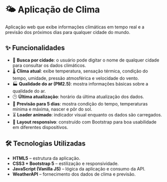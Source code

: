 # 🌤️ Aplicação de Clima  

Aplicação web que exibe informações climáticas em tempo real e a previsão dos próximos dias para qualquer cidade do mundo.  

## ✨ Funcionalidades  

- 🔎 **Busca por cidade**: o usuário pode digitar o nome de qualquer cidade para consultar os dados climáticos.  
- 🌡️ **Clima atual**: exibe temperatura, sensação térmica, condição do tempo, umidade, pressão atmosférica e velocidade do vento.  
- 🏭 **Qualidade do ar (PM2.5)**: mostra informações básicas sobre a qualidade do ar.  
- 🕒 **Última atualização**: horário da última atualização dos dados.  
- 📅 **Previsão para 5 dias**: mostra condição do tempo, temperaturas mínima e máxima, nascer e pôr do sol.  
- ⏳ **Loader animado**: indicador visual enquanto os dados são carregados.  
- 📱 **Layout responsivo**: construído com Bootstrap para boa usabilidade em diferentes dispositivos.  

## 🛠️ Tecnologias Utilizadas  

- **HTML5** – estrutura da aplicação.  
- **CSS3 + Bootstrap 5** – estilização e responsividade.  
- **JavaScript (Vanilla JS)** – lógica da aplicação e consumo da API.  
- **WeatherAPI** – fornecimento dos dados de clima e previsão.  

